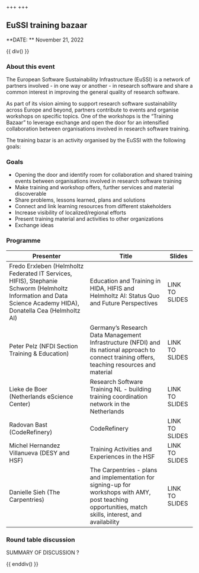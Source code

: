 +++
+++

## EuSSI training bazaar

**DATE: ** November 21, 2022


{{ div() }}

### About this event
The European Software Sustainability Infrastructure (EuSSI) is a network of partners involved - in one way or another - in research software and share a common interest in improving the general quality of research software.

As part of its vision aiming to support research software sustainability across Europe and beyond, partners contribute to events and organise workshops on specific topics. One of the workshops is the “Training Bazaar” to leverage exchange and open the door for an intensified collaboration between organisations involved in research software training.

The training bazar is an activity organised by the EuSSI with the following goals:

### Goals

 - Opening the door and identify room for collaboration and shared training events between organisations involved in research software training
 - Make training and workshop offers, further services and material discoverable
 - Share problems, lessons learned, plans and solutions
 - Connect and link learning resources from different stakeholders
 - Increase visibility of localized/regional efforts
 - Present training material and activities to other organizations
 - Exchange ideas

### Programme

| Presenter | Title | Slides |
|-----------|-------|--------|
| Fredo Erxleben (Helmholtz Federated IT Services, HIFIS), Stephanie Schworm (Helmholtz Information and Data Science Academy HIDA), Donatella Cea (Helmholtz AI) | Education and Training in HIDA, HIFIS and Helmholtz AI: Status Quo and Future Perspectives | LINK TO SLIDES |
| Peter Pelz (NFDI Section Training & Education) | Germany’s Research Data Management Infrastructure (NFDI) and its national approach to connect training offers, teaching resources and material | LINK TO SLIDES |
| Lieke de Boer (Netherlands eScience Center) | Research Software Training NL - building training coordination network in the Netherlands | LINK TO SLIDES |
| Radovan Bast (CodeRefinery) | CodeRefinery  | LINK TO SLIDES |
| Michel Hernandez Villanueva (DESY and HSF) | Training Activities and Experiences in the HSF | LINK TO SLIDES |
| Danielle Sieh (The Carpentries) | The Carpentries - plans and implementation for signing-up for workshops with AMY, post teaching opportunities, match skills, interest, and availability | LINK TO SLIDES |


### Round table discussion

SUMMARY OF DISCUSSION ?

{{ enddiv() }}
